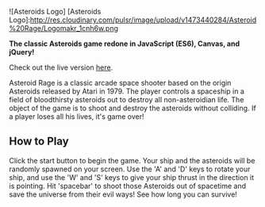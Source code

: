 ![Asteroids Logo]
[Asteroids Logo]:http://res.cloudinary.com/pulsr/image/upload/v1473440284/Asteroid%20Rage/Logomakr_1cnh6w.png

**The classic Asteroids game redone in JavaScript (ES6), Canvas, and jQuery!**

Check out the live version [here](https://m2kanderson.github.io/Asteroid-Rage).

Asteroid Rage is a classic arcade space shooter based on the origin Asteroids released by Atari in 1979. The player controls a spaceship in a field of bloodthirsty asteroids out to destroy all non-asteroidian life. The object of the game is to shoot and destroy the asteroids without colliding. If a player loses all his lives, it's game over!

## How to Play

Click the start button to begin the game.  Your ship and the asteroids will be randomly spawned on your screen. Use the 'A' and 'D' keys to rotate your ship, and use the 'W' and 'S' keys to give your ship thrust in the direction it is pointing. Hit 'spacebar' to shoot those Asteroids out of spacetime and save the universe from their evil ways! See how long you can survive!
